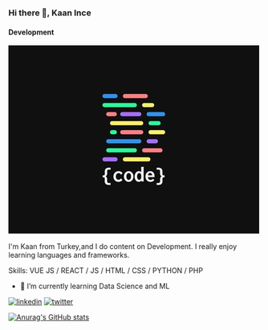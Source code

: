 ### Hi there 👋, Kaan Ince
#### Development
![Development](https://github.com/kaaniince/kaaniince/blob/main/33f85ae4b62c8bbaf20283852fa74655.jpg)

I'm Kaan from Turkey,and I do content on Development. I really enjoy learning languages and frameworks.

Skills: VUE JS / REACT / JS / HTML / CSS / PYTHON / PHP

- 🌱 I’m currently learning Data Science and ML 


[<img src='https://cdn.jsdelivr.net/npm/simple-icons@3.0.1/icons/linkedin.svg' alt='linkedin' height='40'>](https://www.linkedin.com/in/kaaniince/)  [<img src='https://cdn.jsdelivr.net/npm/simple-icons@3.0.1/icons/twitter.svg' alt='twitter' height='40'>](https://twitter.com/iincekaan)  


[![Anurag's GitHub stats](https://github-readme-stats.vercel.app/api?username=kaaniince)](https://github.com/anuraghazra/github-readme-stats)

